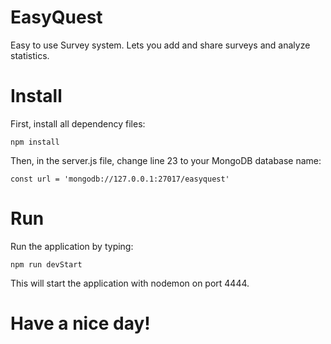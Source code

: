 # EasyQuest
Easy to use Survey system. Lets you add and share surveys and analyze statistics.

# Install

First, install all dependency files:
```
npm install
```
Then, in the server.js file, change line 23 to your MongoDB database name:
```
const url = 'mongodb://127.0.0.1:27017/easyquest'
```
# Run
Run the application by typing:
```
npm run devStart
```
This will start the application with nodemon on port 4444.
# Have a nice day!